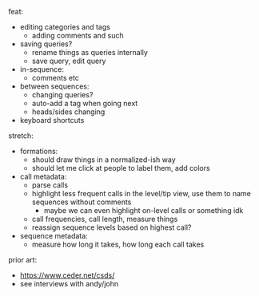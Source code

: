 feat:

- editing categories and tags
    - adding comments and such
- saving queries?
    - rename things as queries internally
    - save query, edit query
- in-sequence:
    - comments etc
- between sequences:
    - changing queries?
    - auto-add a tag when going next
    - heads/sides changing
- keyboard shortcuts

stretch:

- formations:
    - should draw things in a normalized-ish way
    - should let me click at people to label them, add colors
- call metadata:
    - parse calls
    - highlight less frequent calls in the level/tip view, use them to name sequences without comments
        - maybe we can even highlight on-level calls or something idk
    - call frequencies, call length, measure things
    - reassign sequence levels based on highest call?
- sequence metadata:
    - measure how long it takes, how long each call takes

prior art:

- https://www.ceder.net/csds/
- see interviews with andy/john

